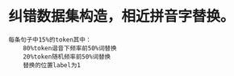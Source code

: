 # 纠错数据集构造，相近拼音字替换。
```
每条句子中15%的token其中：
    80%token谐音下频率前50%词替换
    20%token随机频率前50%词替换
    替换的位置label为1
```

